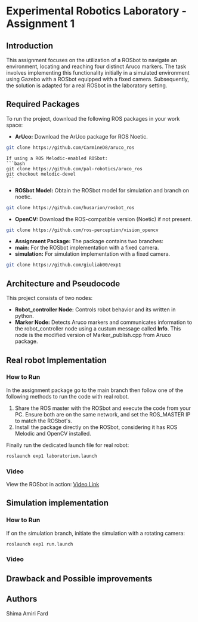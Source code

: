# Experimental Robotics Laboratory - Assignment 1

## Introduction

This assignment focuses on the utilization of a ROSbot to navigate an environment, locating and reaching four distinct Aruco markers. The task involves implementing this functionality initially in a simulated environment using Gazebo with a ROSbot equipped with a fixed camera. Subsequently, the solution is adapted for a real ROSbot in the laboratory setting. 

## Required Packages

To run the project, download the following ROS packages in your work space:

- **ArUco:** Download the ArUco package for ROS Noetic.
```bash
git clone https://github.com/CarmineD8/aruco_ros
```

    If using a ROS Melodic-enabled ROSbot:
    ```bash
    git clone https://github.com/pal-robotics/aruco_ros
    git checkout melodic-devel
    ```
    
- **ROSbot Model:** Obtain the ROSbot model for simulation and branch on noetic.
```bash
git clone https://github.com/husarion/rosbot_ros
```
    
- **OpenCV:** Download the ROS-compatible version (Noetic) if not present. 
```bash
git clone https://github.com/ros-perception/vision_opencv
```


- **Assignment Package:** 
The package contains two branches:
- **main:** For the ROSbot implementation with a fixed camera.
- **simulation:** For simulation implementation with a fixed camera.

```bash
git clone https://github.com/giuliab00/exp1
```

## Architecture and Pseudocode

 This project consists of two nodes:
- **Robot_controller Node:** Controls robot behavior and its written in python.
- **Marker Node:** Detects Aruco markers and communicates information to the robot_controller node using a custum message called **Info**. This node is the modified version of Marker_publish.cpp from Aruco package.

## Real robot Implementation 

### How to Run

In the assignment package go to the main branch then follow one of the following methods to run the code with real robot.

1. Share the ROS master with the ROSbot and execute the code from your PC. Ensure both are on the same network, and set the ROS_MASTER IP to match the ROSbot's.
2. Install the package directly on the ROSbot, considering it has ROS Melodic and OpenCV installed.

Finally run the dedicated launch file for real robot:

```bash
roslaunch exp1 laboratorium.launch
```

### Video

View the ROSbot in action: [Video Link](https://github.com/shimaamiri/exp1/assets/114082533/557a6603-cb2d-4cb0-8ea1-5774017435cc)

## Simulation implementation

### How to Run 

If on the simulation branch, initiate the simulation with a rotating camera:
```bash
roslaunch exp1 run.launch
```
### Video

## Drawback and Possible improvements

## Authors
Shima Amiri Fard
